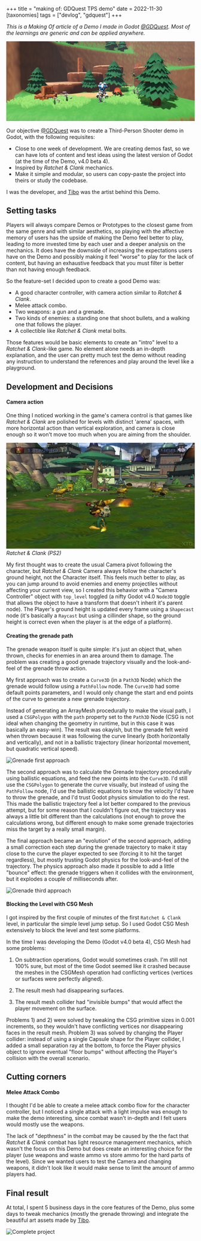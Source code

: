 +++
title = "making of: GDQuest TPS demo"
date = 2022-11-30
[taxonomies]
tags = ["devlog", "gdquest"]
+++

*This is a Making Of article of a Demo I made in Godot [@GDQuest](https://www.gdquest.com/). Most of the learnings are generic and can be applied anywhere.*

![TPS Demo](/posts/gdquest-tps-demo/project-complete.png)

Our objective [@GDQuest](https://www.gdquest.com/) was to create a Third-Person Shooter demo in Godot, with the following requisites:

- Close to one week of development. We are creating demos fast, so we can have lots of content and test ideas using the latest version of Godot (at the time of the Demo, v4.0 beta 4).
- Inspired by *Ratchet & Clank* mechanics.
- Make it simple and modular, so users can copy-paste the project into theirs or study the codebase.

I was the developer, and [Tibo](https://twitter.com/heytibo) was the artist behind this Demo.

## Setting tasks

Players will always compare Demos or Prototypes to the closest game from the same genre and with similar aesthetics, so playing with the affective memory of users has the upside of making the Demo feel better to play, leading to more invested time by each user and a deeper analysis on the mechanics. It does have the downside of increasing the expectations users have on the Demo and possibly making it feel "worse" to play for the lack of content, but having an exhaustive feedback that you must filter is better than not having enough feedback.

So the feature-set I decided upon to create a good Demo was:

- A good character controller, with camera action similar to *Ratchet & Clank*.
- Melee attack combo.
- Two weapons: a gun and a grenade.
- Two kinds of enemies: a standing one that shoot bullets, and a walking one that follows the player.
- A collectible like *Ratchet & Clank* metal bolts.

Those features would be basic elements to create an "intro" level to a *Ratchet & Clank*-like game. No element alone needs an in-depth explanation, and the user can pretty much test the demo without reading any instruction to understand the references and play around the level like a playground.

## Development and Decisions

#### Camera action

One thing I noticed working in the game's camera control is that games like *Ratchet & Clank* are polished for levels with distinct 'arena' spaces, with more horizontal action than vertical exploration, and camera is close enough so it won't move too much when you are aiming from the shoulder.

![Ratchet & Clank screenshot](/posts/gdquest-tps-demo/ratchet-screenshot.jpg)
*Ratchet & Clank (PS2)*

My first thought was to create the usual Camera pivot following the character, but *Ratchet & Clank* Camera always follow the character's ground height, not the Character itself. This feels much better to play, as you can jump around to avoid enemies and enemy projectiles without affecting your current view, so I created this behavior with a "Camera Controller" object with `top_level` toggled (a nifty Godot v4.0 `Node3D` toggle that allows the object to have a transform that doesn't inherit it's parent node). The Player's ground height is updated every frame using a `Shapecast` node (it's basically a `Raycast` but using a cillinder shape, so the ground height is correct even when the player is at the edge of a platform).

#### Creating the grenade path

The grenade weapon itself is quite simple: it's just an object that, when thrown, checks for enemies in an area around them to damage. The problem was creating a good grenade trajectory visually and the look-and-feel of the grenade throw action.

My first approach was to create a `Curve3D` (in a `Path3D` Node) which the grenade would follow using a `PathFollow` node. The `Curve3D` had some default points parameters, and I would only change the start and end points of the curve to generate a new grenade trajectory.

Instead of generating an ArrayMesh procedurally to make the visual path, I used a `CSGPolygon` with the `path` property set to the `Path3D` Node (CSG is not ideal when changing the geometry in runtime, but in this case it was basically an easy-win). The result was okayish, but the grenade felt weird when thrown because it was following the curve linearly (both horizontally and vertically), and not in a ballistic trajectory (linear horizontal movement, but quadratic vertical speed).

![Grenade first approach](/posts/gdquest-tps-demo/grenade-first-approach.gif)

The second approach was to calculate the Grenade trajectory procedurally using ballistic equations, and feed the new points into the `Curve3D`. I'd still use the `CSGPolygon` to generate the curve visually, but instead of using the `PathFollow` node, I'd use the ballistic equations to know the velocity I'd have to throw the grenade, and I'd trust Godot physics simulation to do the rest. This made the ballistic trajectory feel a lot better compared to the previous attempt, but for some reason that I couldn't figure out, the trajectory was always a little bit different than the calculations (not enough to prove the calculations wrong, but different enough to make some grenade trajectories miss the target by a really small margin).

The final approach became an "evolution" of the second approach, adding a small correction each step during the grenade trajectory to make it stay close to the curve the player expected to see (forcing it to hit the target regardless), but mostly trusting Godot physics for the look-and-feel of the trajectory. The physics approach also made it possible to add a little "bounce" effect: the grenade triggers when it collides with the environment, but it explodes a couple of milliseconds after.

![Grenade third approach](/posts/gdquest-tps-demo/grenade-third-approach.gif)

#### Blocking the Level with CSG Mesh

I got inspired by the first couple of minutes of the first `Ratchet & Clank` level, in particular the simple level jump setup. So I used Godot CSG Mesh extensively to block the level and test some platforms.

In the time I was developing the Demo (Godot v4.0 beta 4), CSG Mesh had some problems:

1. On subtraction operations, Godot would sometimes crash. I'm still not 100% sure, but most of the time Godot seemed like it crashed because the meshes in the CSGMesh operation had conflicting vertices (vertices or surfaces were perfectly aligned).

2. The result mesh had disappearing surfaces.

3. The result mesh collider had "invisible bumps" that would affect the player movement on the surface.

Problems 1) and 2) were solved by tweaking the CSG primitive sizes in 0.001 increments, so they wouldn't have conflicting vertices nor disappearing faces in the result mesh. Problem 3) was solved by changing the Player collider: instead of using a single Capsule shape for the Player collider, I added a small separation ray at the bottom, to force the Player physics object to ignore eventual "floor bumps" without affecting the Player's collision with the overall scenario.

## Cutting corners

#### Melee Attack Combo

I thought I'd be able to create a melee attack combo flow for the character controller, but I noticed a single attack with a light impulse was enough to make the demo interesting, since combat wasn't in-depth and I felt users would mostly use the weapons.

The lack of "depthness" in the combat may be caused by the the fact that *Ratchet & Clank* combat has light resource management mechanics, which wasn't the focus on this Demo but does create an interesting choice for the player (use weapons and waste ammo vs store ammo for the hard parts of the level). Since we wanted users to test the Camera and changing weapons, it didn't look like it would make sense to limit the amount of ammo players had.

## Final result

At total, I spent 5 business days in the core features of the Demo, plus some days to tweak mechanics (mostly the grenade throwing) and integrate the beautiful art assets made by [Tibo](https://twitter.com/heytibo).

![Complete project](/posts/gdquest-tps-demo/complete-project.gif)
